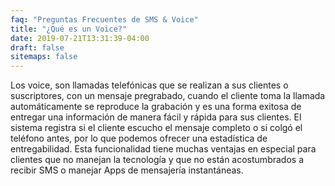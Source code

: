 ```yaml
---
faq: "Preguntas Frecuentes de SMS & Voice"
title: "¿Qué es un Voice?"
date: 2019-07-21T13:31:39-04:00
draft: false
sitemaps: false
---
```


Los voice, son llamadas telefónicas que se realizan a sus clientes o suscriptores, con un mensaje pregrabado, cuando el cliente toma la llamada automáticamente se reproduce la grabación y es una forma exitosa de entregar una información de manera fácil y rápida para sus clientes. El sistema registra si el cliente escucho el mensaje completo o si colgó el teléfono antes, por lo que podemos ofrecer una estadística de entregabilidad. Esta funcionalidad tiene muchas ventajas en especial para clientes que no manejan la tecnología y que no están acostumbrados a recibir SMS o manejar Apps de mensajería instantáneas. 